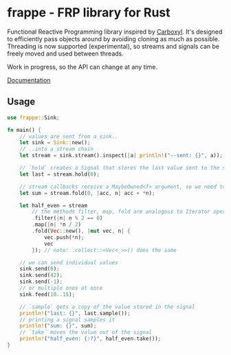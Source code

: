 # frappe - FRP library for Rust

Functional Reactive Programming library inspired by [Carboxyl](https://github.com/aepsil0n/carboxyl).
It's designed to efficiently pass objects around by avoiding cloning as much as possible.
Threading is now supported (experimental), so streams and signals can be freely moved and used
between threads.

Work in progress, so the API can change at any time.

[Documentation](https://docs.rs/frappe)

## Usage

```Rust
use frappe::Sink;

fn main() {
    // values are sent from a sink..
    let sink = Sink::new();
    // ..into a stream chain
    let stream = sink.stream().inspect(|a| println!("--sent: {}", a));

    // `hold` creates a Signal that stores the last value sent to the stream
    let last = stream.hold(0);

    // stream callbacks receive a MaybeOwned<T> argument, so we need to deref the value
    let sum = stream.fold(0, |acc, n| acc + *n);

    let half_even = stream
        // the methods filter, map, fold are analogous to Iterator operations
        .filter(|n| n % 2 == 0)
        .map(|n| *n / 2)
        .fold(Vec::new(), |mut vec, n| {
            vec.push(*n);
            vec
        }); // note: .collect::<Vec<_>>() does the same

    // we can send individual values
    sink.send(6);
    sink.send(42);
    sink.send(-1);
    // or multiple ones at once
    sink.feed(10..15);

    // `sample` gets a copy of the value stored in the signal
    println!("last: {}", last.sample());
    // printing a signal samples it
    println!("sum: {}", sum);
    // `take` moves the value out of the signal
    println!("half_even: {:?}", half_even.take());
}
```
